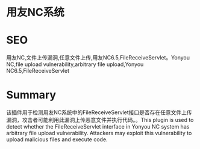 # 用友NC系统
# SEO
用友NC,文件上传漏洞,任意文件上传,用友NC6.5,FileReceiveServlet。Yonyou NC,file upload vulnerability,arbitrary file upload,Yonyou NC6.5,FileReceiveServlet
# Summary
该插件用于检测用友NC系统中的FileReceiveServlet接口是否存在任意文件上传漏洞，攻击者可能利用此漏洞上传恶意文件并执行代码。。This plugin is used to detect whether the FileReceiveServlet interface in Yonyou NC system has arbitrary file upload vulnerability. Attackers may exploit this vulnerability to upload malicious files and execute code.

